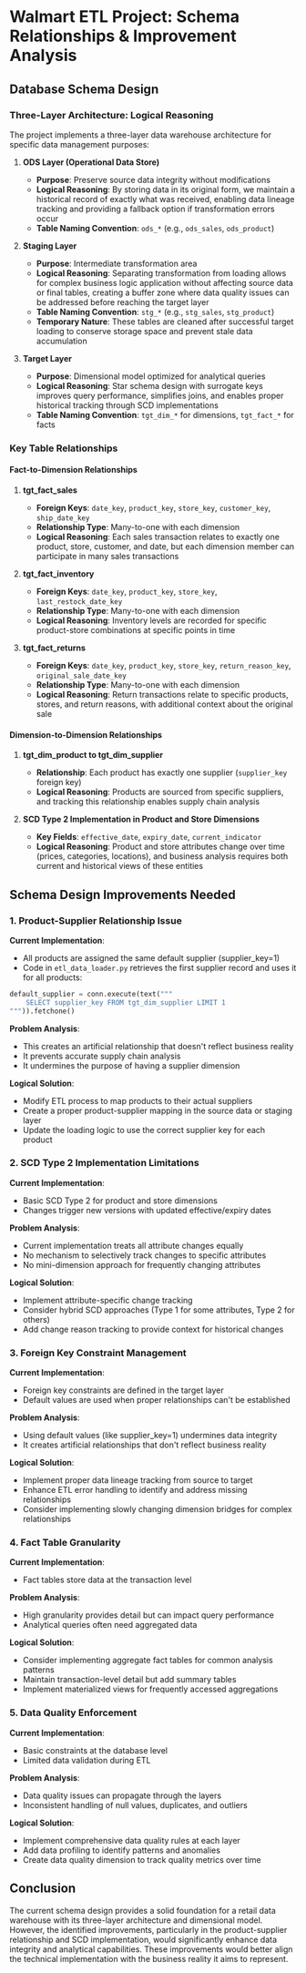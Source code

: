 # Walmart ETL Project: Schema Relationships & Improvement Analysis

## Database Schema Design

### Three-Layer Architecture: Logical Reasoning

The project implements a three-layer data warehouse architecture for specific data management purposes:

1. **ODS Layer (Operational Data Store)**
   - **Purpose**: Preserve source data integrity without modifications
   - **Logical Reasoning**: By storing data in its original form, we maintain a historical record of exactly what was received, enabling data lineage tracking and providing a fallback option if transformation errors occur
   - **Table Naming Convention**: `ods_*` (e.g., `ods_sales`, `ods_product`)

2. **Staging Layer**
   - **Purpose**: Intermediate transformation area
   - **Logical Reasoning**: Separating transformation from loading allows for complex business logic application without affecting source data or final tables, creating a buffer zone where data quality issues can be addressed before reaching the target layer
   - **Table Naming Convention**: `stg_*` (e.g., `stg_sales`, `stg_product`)
   - **Temporary Nature**: These tables are cleaned after successful target loading to conserve storage space and prevent stale data accumulation

3. **Target Layer**
   - **Purpose**: Dimensional model optimized for analytical queries
   - **Logical Reasoning**: Star schema design with surrogate keys improves query performance, simplifies joins, and enables proper historical tracking through SCD implementations
   - **Table Naming Convention**: `tgt_dim_*` for dimensions, `tgt_fact_*` for facts

### Key Table Relationships

#### Fact-to-Dimension Relationships

1. **tgt_fact_sales**
   - **Foreign Keys**: `date_key`, `product_key`, `store_key`, `customer_key`, `ship_date_key`
   - **Relationship Type**: Many-to-one with each dimension
   - **Logical Reasoning**: Each sales transaction relates to exactly one product, store, customer, and date, but each dimension member can participate in many sales transactions

2. **tgt_fact_inventory**
   - **Foreign Keys**: `date_key`, `product_key`, `store_key`, `last_restock_date_key`
   - **Relationship Type**: Many-to-one with each dimension
   - **Logical Reasoning**: Inventory levels are recorded for specific product-store combinations at specific points in time

3. **tgt_fact_returns**
   - **Foreign Keys**: `date_key`, `product_key`, `store_key`, `return_reason_key`, `original_sale_date_key`
   - **Relationship Type**: Many-to-one with each dimension
   - **Logical Reasoning**: Return transactions relate to specific products, stores, and return reasons, with additional context about the original sale

#### Dimension-to-Dimension Relationships

1. **tgt_dim_product to tgt_dim_supplier**
   - **Relationship**: Each product has exactly one supplier (`supplier_key` foreign key)
   - **Logical Reasoning**: Products are sourced from specific suppliers, and tracking this relationship enables supply chain analysis

2. **SCD Type 2 Implementation in Product and Store Dimensions**
   - **Key Fields**: `effective_date`, `expiry_date`, `current_indicator`
   - **Logical Reasoning**: Product and store attributes change over time (prices, categories, locations), and business analysis requires both current and historical views of these entities

## Schema Design Improvements Needed

### 1. Product-Supplier Relationship Issue

**Current Implementation**:
- All products are assigned the same default supplier (supplier_key=1)
- Code in `etl_data_loader.py` retrieves the first supplier record and uses it for all products:
```python
default_supplier = conn.execute(text("""
    SELECT supplier_key FROM tgt_dim_supplier LIMIT 1
""")).fetchone()
```

**Problem Analysis**:
- This creates an artificial relationship that doesn't reflect business reality
- It prevents accurate supply chain analysis
- It undermines the purpose of having a supplier dimension

**Logical Solution**:
- Modify ETL process to map products to their actual suppliers
- Create a proper product-supplier mapping in the source data or staging layer
- Update the loading logic to use the correct supplier key for each product

### 2. SCD Type 2 Implementation Limitations

**Current Implementation**:
- Basic SCD Type 2 for product and store dimensions
- Changes trigger new versions with updated effective/expiry dates

**Problem Analysis**:
- Current implementation treats all attribute changes equally
- No mechanism to selectively track changes to specific attributes
- No mini-dimension approach for frequently changing attributes

**Logical Solution**:
- Implement attribute-specific change tracking
- Consider hybrid SCD approaches (Type 1 for some attributes, Type 2 for others)
- Add change reason tracking to provide context for historical changes

### 3. Foreign Key Constraint Management

**Current Implementation**:
- Foreign key constraints are defined in the target layer
- Default values are used when proper relationships can't be established

**Problem Analysis**:
- Using default values (like supplier_key=1) undermines data integrity
- It creates artificial relationships that don't reflect business reality

**Logical Solution**:
- Implement proper data lineage tracking from source to target
- Enhance ETL error handling to identify and address missing relationships
- Consider implementing slowly changing dimension bridges for complex relationships

### 4. Fact Table Granularity

**Current Implementation**:
- Fact tables store data at the transaction level

**Problem Analysis**:
- High granularity provides detail but can impact query performance
- Analytical queries often need aggregated data

**Logical Solution**:
- Consider implementing aggregate fact tables for common analysis patterns
- Maintain transaction-level detail but add summary tables
- Implement materialized views for frequently accessed aggregations

### 5. Data Quality Enforcement

**Current Implementation**:
- Basic constraints at the database level
- Limited data validation during ETL

**Problem Analysis**:
- Data quality issues can propagate through the layers
- Inconsistent handling of null values, duplicates, and outliers

**Logical Solution**:
- Implement comprehensive data quality rules at each layer
- Add data profiling to identify patterns and anomalies
- Create data quality dimension to track quality metrics over time

## Conclusion

The current schema design provides a solid foundation for a retail data warehouse with its three-layer architecture and dimensional model. However, the identified improvements, particularly in the product-supplier relationship and SCD implementation, would significantly enhance data integrity and analytical capabilities. These improvements would better align the technical implementation with the business reality it aims to represent.
